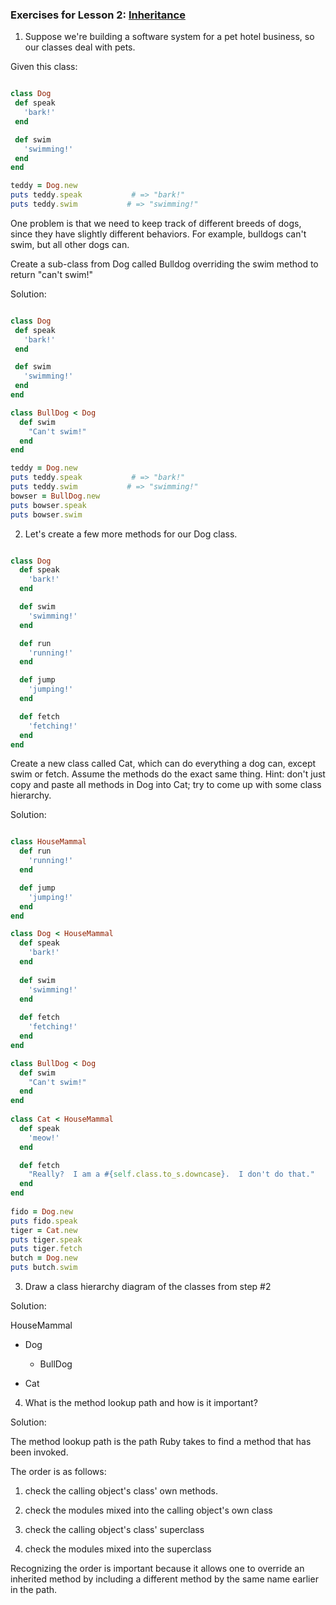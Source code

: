 ### Exercises for Lesson 2: [Inheritance](https://launchschool.com/lessons/dfff5f6b/assignments/69729798)

1) Suppose we're building a software system for a pet hotel business, so our classes deal with pets.

Given this class:

```ruby

class Dog
 def speak
   'bark!'
 end

 def swim
   'swimming!'
 end
end

teddy = Dog.new
puts teddy.speak           # => "bark!"
puts teddy.swim           # => "swimming!"
```
One problem is that we need to keep track of different breeds of dogs, since they have slightly different behaviors. For example, bulldogs can't swim, but all other dogs can.

Create a sub-class from Dog called Bulldog overriding the swim method to return "can't swim!"

Solution:
```ruby

class Dog
 def speak
   'bark!'
 end

 def swim
   'swimming!'
 end
end

class BullDog < Dog
  def swim
    "Can't swim!"
  end
end

teddy = Dog.new
puts teddy.speak           # => "bark!"
puts teddy.swim           # => "swimming!"
bowser = BullDog.new
puts bowser.speak
puts bowser.swim
```

2) Let's create a few more methods for our Dog class.

```ruby

class Dog
  def speak
    'bark!'
  end

  def swim
    'swimming!'
  end

  def run
    'running!'
  end

  def jump
    'jumping!'
  end

  def fetch
    'fetching!'
  end
end
```
Create a new class called Cat, which can do everything a dog can, except swim or fetch. Assume the methods do the exact same thing. Hint: don't just copy and paste all methods in Dog into Cat; try to come up with some class hierarchy.


Solution:
```ruby

class HouseMammal
  def run
    'running!'
  end

  def jump
    'jumping!'
  end
end

class Dog < HouseMammal
  def speak
    'bark!'
  end
  
  def swim
    'swimming!'
  end
  
  def fetch
    'fetching!'
  end
end

class BullDog < Dog
  def swim
    "Can't swim!"
  end
end
  
class Cat < HouseMammal
  def speak
    'meow!'
  end

  def fetch
    "Really?  I am a #{self.class.to_s.downcase}.  I don't do that."
  end
end
  
fido = Dog.new
puts fido.speak
tiger = Cat.new
puts tiger.speak
puts tiger.fetch
butch = Dog.new
puts butch.swim

```

3) Draw a class hierarchy diagram of the classes from step #2

Solution:

HouseMammal

- Dog    
    - BullDog  

- Cat
        

4) What is the method lookup path and how is it important?

Solution:

The method lookup path is the path Ruby takes to find a method that has been invoked. 

The order is as follows:

1) check the calling object's class' own methods. 

2) check the modules mixed into the calling object's own class

3) check the calling object's class' superclass
  
  4) check the modules mixed into the superclass
  
Recognizing the order is important because it allows one to override an inherited method by including a different method by the same name earlier in the path.